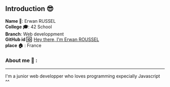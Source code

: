 ## Introduction :sunglasses:
**Name :name_badge:**:     Erwan RUSSEL
<br>
**College :mortar_board:**: 42 School
<br>
**Branch**: Web developpment
<br>
**GitHub id :id:**: [Hey there, I'm Erwan ROUSSEL](https://github.com/dimensi0n)
<br>
**place :house:** : France
### About me :boy: :
---
I'm a junior web developper who loves programming expecially Javascript ^^

